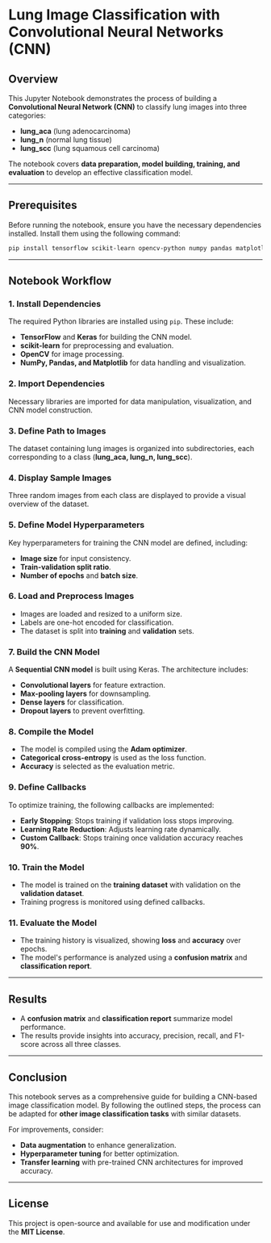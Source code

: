 # Lung Image Classification with Convolutional Neural Networks (CNN)

## Overview
This Jupyter Notebook demonstrates the process of building a **Convolutional Neural Network (CNN)** to classify lung images into three categories:
- **lung_aca** (lung adenocarcinoma)
- **lung_n** (normal lung tissue)
- **lung_scc** (lung squamous cell carcinoma)

The notebook covers **data preparation, model building, training, and evaluation** to develop an effective classification model.

---
## Prerequisites
Before running the notebook, ensure you have the necessary dependencies installed. Install them using the following command:
```bash
pip install tensorflow scikit-learn opencv-python numpy pandas matplotlib
```

---
## Notebook Workflow

### 1. Install Dependencies
The required Python libraries are installed using `pip`. These include:
- **TensorFlow** and **Keras** for building the CNN model.
- **scikit-learn** for preprocessing and evaluation.
- **OpenCV** for image processing.
- **NumPy, Pandas, and Matplotlib** for data handling and visualization.

### 2. Import Dependencies
Necessary libraries are imported for data manipulation, visualization, and CNN model construction.

### 3. Define Path to Images
The dataset containing lung images is organized into subdirectories, each corresponding to a class (**lung_aca, lung_n, lung_scc**).

### 4. Display Sample Images
Three random images from each class are displayed to provide a visual overview of the dataset.

### 5. Define Model Hyperparameters
Key hyperparameters for training the CNN model are defined, including:
- **Image size** for input consistency.
- **Train-validation split ratio**.
- **Number of epochs** and **batch size**.

### 6. Load and Preprocess Images
- Images are loaded and resized to a uniform size.
- Labels are one-hot encoded for classification.
- The dataset is split into **training** and **validation** sets.

### 7. Build the CNN Model
A **Sequential CNN model** is built using Keras. The architecture includes:
- **Convolutional layers** for feature extraction.
- **Max-pooling layers** for downsampling.
- **Dense layers** for classification.
- **Dropout layers** to prevent overfitting.

### 8. Compile the Model
- The model is compiled using the **Adam optimizer**.
- **Categorical cross-entropy** is used as the loss function.
- **Accuracy** is selected as the evaluation metric.

### 9. Define Callbacks
To optimize training, the following callbacks are implemented:
- **Early Stopping**: Stops training if validation loss stops improving.
- **Learning Rate Reduction**: Adjusts learning rate dynamically.
- **Custom Callback**: Stops training once validation accuracy reaches **90%**.

### 10. Train the Model
- The model is trained on the **training dataset** with validation on the **validation dataset**.
- Training progress is monitored using defined callbacks.

### 11. Evaluate the Model
- The training history is visualized, showing **loss** and **accuracy** over epochs.
- The model's performance is analyzed using a **confusion matrix** and **classification report**.

---
## Results
- A **confusion matrix** and **classification report** summarize model performance.
- The results provide insights into accuracy, precision, recall, and F1-score across all three classes.

---
## Conclusion
This notebook serves as a comprehensive guide for building a CNN-based image classification model. By following the outlined steps, the process can be adapted for **other image classification tasks** with similar datasets.

For improvements, consider:
- **Data augmentation** to enhance generalization.
- **Hyperparameter tuning** for better optimization.
- **Transfer learning** with pre-trained CNN architectures for improved accuracy.

---
## License
This project is open-source and available for use and modification under the **MIT License**.
